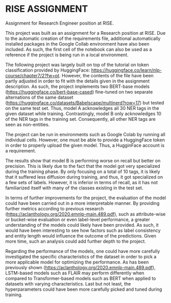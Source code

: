 # RISE ASSIGNMENT
Assignment for Research Engineer position at RISE.

This project was built as an assignment for a Research position at RISE. Due to the automatic creation of the requirements file, additional automatically installed packages in the Google Collab environment have also been included. As such, the first cell of the notebook can also be used as a reference if the project is being run in a local environment.

The following project was largely built on top of the tutorial on token classification provided by HuggingFace: https://huggingface.co/learn/nlp-course/chapter7/2?fw=pt. However, the contents of the file have been partly adjusted in order to fit with the details given in the assignment description. As such, the project implements two BERT-base models (https://huggingface.co/bert-base-cased) fine-tuned on two separate alternations of the same dataset (https://huggingface.co/datasets/Babelscape/multinerd?row=17) but tested on the same test set. Thus, model A acknowledges all 30 NER tags in the given dataset while training. Contrastingly, model B only acknowledges 10 of the NER tags in the training set. Consequently, all other NER tags are seen as non-entities.

The project can be run in environments such as Google Colab by running all individual cells. However, one must be able to provide a HuggingFace token in order to properly upload the given model. Thus, a HugginFace account is a requirement.

The results show that model B is performing worse on recall but better on precision. This is likely due to the fact that the model got very specialized during the training phase. By only focusing on a total of 10 tags, it is likely that it suffered less diffusion during training, and thus, it got specialized on a few sets of labels. However, it is inferior in terms of recall, as it has not familiarized itself with many of the classes existing in the test set.

In terms of further improvements for the project, the evaluation of the model could have been carried out in a more interpretable manner. By providing further metrics according to previous research (https://aclanthology.org/2020.emnlp-main.489.pdf), such as attribute-wise or bucket-wise evaluation or even label-level performance, a greater understanding of the models could likely have been provided. As such, it would have been interesting to see how factors such as label consistency and entity length would influence the outcome of the predictions. Given more time, such an analysis could add further depth to the project.

Regarding the performance of the models, one could have more carefully investigated the specific characteristics of the dataset in order to pick a more applicable model for optimizing the performance. As has been previously shown (https://aclanthology.org/2020.emnlp-main.489.pdf), LSTM-based models such as FLAIR may perform differently when compared to Transformer-based models such as BERT when applied to datasets with varying characteristics. Last but not least, the hyperparameters could have been more carefully picked and tuned during training.


